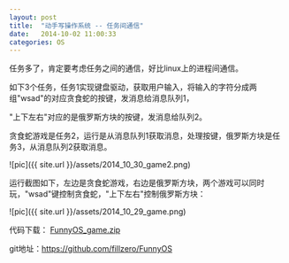 ```yaml
---
layout: post
title:  "动手写操作系统 -- 任务间通信"
date:   2014-10-02 11:00:33
categories: OS
---
```


任务多了，肯定要考虑任务之间的通信，好比linux上的进程间通信。

如下3个任务，任务1实现键盘驱动，获取用户输入，将输入的字符分成两组"wsad"的对应贪食蛇的按键，发消息给消息队列1，

"上下左右"对应的是俄罗斯方块的按键，发消息给队列2。

贪食蛇游戏是任务2，运行是从消息队列1获取消息，处理按键，俄罗斯方块是任务3，从消息队列2获取消息。

![pic]({{ site.url }}/assets/2014_10_30_game2.png)


运行截图如下，左边是贪食蛇游戏，右边是俄罗斯方块，两个游戏可以同时玩，"wsad"键控制贪食蛇，"上下左右"控制俄罗斯方块：

![pic]({{ site.url }}/assets/2014_10_29_game.png)

代码下载： <a href="http://pan.baidu.com/s/1i39ptPj">FunnyOS_game.zip</a>

git地址：https://github.com/fillzero/FunnyOS
